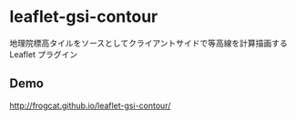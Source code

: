 # leaflet-gsi-contour
地理院標高タイルをソースとしてクライアントサイドで等高線を計算描画する Leaflet プラグイン

## Demo

http://frogcat.github.io/leaflet-gsi-contour/
